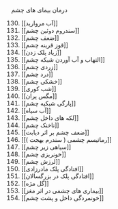 درمان بیمای های چشم

130. [[آب مروارید]]
131. [[سندروم دوئین چشم]]
132. [[ضعف چشم]]
133. [[قوز قرینه چشم]]
134. [[زیاد پلک زدن]]
135. [[التهاب و آب آوردن شبکه چشم]]
136. [[زردی چشم]]
137. [[درد چشم]]
138. [[خشکی چشم]]
139. [[شب کوری]]
140. [[مگس پران]]
141. [[پارگی شبکیه چشم]]
142. [[آب سیاه]]
143. [[لکه های داخل چشم]]
144. [[ناخنک چشم]]
145. [[ضعف چشم بر اثر دیابت]]
146. [[رماتیسم چشمی ( سندرم بهجت )]]
147. [[سیاهی زیر چشم]]
148. [[خونریزی چشم]]
149. [[لرزش چشم]]
150. [[افتادگی پلک مادرزادی]]
151. [[افتادگی پلک در بزرگسالان]]
152. [[گل مژه]]
153. [[بیماری های چشمی در اثر مغز]]
154. [[خونمردگی داخل و پشت چشم]]
